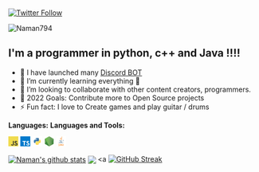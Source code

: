 
<br />

[![Twitter Follow](https://img.shields.io/twitter/follow/Zatan2020?color=1DA1F2&logo=twitter&style=for-the-badge)](https://twitter.com/intent/follow?original_referer=https%3A%2F%2Fgithub.com%2FZatan2020&screen_name=Zatan2020)

<p align="left"> <img src="https://komarev.com/ghpvc/?username=Naman794" alt="Naman794" /> </p>

## I'm a programmer in python, c++ and Java !!!!

- 🔭 I have launched many [Discord BOT](https://top.gg/user/485489178583498764)
- 🌱 I’m currently learning everything 🤣
- 👯 I’m looking to collaborate with other content creators, programmers.
- 🥅 2022 Goals: Contribute more to Open Source projects
- ⚡ Fun fact: I love to Create games and play guitar / drums

**Languages:**
**Languages and Tools:**  

<code><img height="20" src="https://raw.githubusercontent.com/github/explore/80688e429a7d4ef2fca1e82350fe8e3517d3494d/topics/javascript/javascript.png"></code>
<code><img height="20" src="https://raw.githubusercontent.com/github/explore/80688e429a7d4ef2fca1e82350fe8e3517d3494d/topics/typescript/typescript.png"></code>
<code><img height="20" src="https://raw.githubusercontent.com/github/explore/5c058a388828bb5fde0bcafd4bc867b5bb3f26f3/topics/python/python.png"></code>
<code><img height="20" src="https://raw.githubusercontent.com/github/explore/80688e429a7d4ef2fca1e82350fe8e3517d3494d/topics/nodejs/nodejs.png"></code>
<code><img height="20" src="https://raw.githubusercontent.com/github/explore/80688e429a7d4ef2fca1e82350fe8e3517d3494d/topics/java/java.png"></code>

 <a href="https://github.com/Naman794/github-readme-stats"><img align="center" src="https://github-readme-stats.vercel.app/api?username=Naman794&show_icons=true&include_all_commits=true&theme=github_dark&hide_border=true" alt="Naman's github stats" /></a> 
 <a href="https://github.com/Naman794/github-readme-stats"><img align="center" src="https://github-readme-stats.vercel.app/api/top-langs/?username=Naman794&layout=compact&theme=buefy&hide_border=true" /></a> 
 <a [![GitHub Streak](https://streak-stats.demolab.com?user=Naman794&theme=dark)](https://git.io/streak-stats)</a> 


